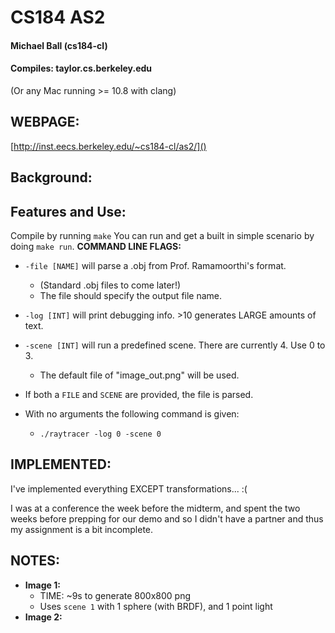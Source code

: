 # CS184 AS2

#### Michael Ball (cs184-cl)

#### Compiles: taylor.cs.berkeley.edu
(Or any Mac running >= 10.8 with clang)

## WEBPAGE:
[http://inst.eecs.berkeley.edu/~cs184-cl/as2/]()

## Background:

## Features and Use:
Compile by running `make`
You can run and get a built in simple scenario by doing `make run`.
__COMMAND LINE FLAGS:__

* `-file [NAME]` will parse a .obj from Prof. Ramamoorthi's format.
   * (Standard .obj files to come later!)
   * The file should specify the output file name.
* `-log [INT]` will print debugging info. >10 generates LARGE amounts of text.
* `-scene [INT]` will run a predefined scene. There are currently 4. Use 0 to 3.
    * The default file of "image_out.png" will be used.
* If both a `FILE` and `SCENE` are provided, the file is parsed.

* With no arguments the following command is given:
    * `./raytracer -log 0 -scene 0`

## IMPLEMENTED:
I've implemented everything EXCEPT transformations... :(

I was at a conference the week before the midterm, and spent the two weeks 
before prepping for our demo and so I didn't have a partner and thus my 
assignment is a bit incomplete.

## NOTES:

* __Image 1:__
    * TIME: ~9s to generate 800x800 png
    * Uses `scene 1` with 1 sphere (with BRDF), and 1 point light 
* __Image 2:__
